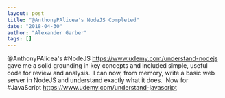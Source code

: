 ```yaml
---
layout: post
title: "@AnthonyPAlicea's NodeJS Completed"
date: "2018-04-30"
author: "Alexander Garber"
tags: []
---
```


@AnthonyPAlicea's #NodeJS https://www.udemy.com/understand-nodejs gave me a solid grounding in key concepts and included simple, useful code for review and analysis.  I can now, from memory, write a basic web server in NodeJS and understand exactly what it does.  Now for #JavaScript https://www.udemy.com/understand-javascript